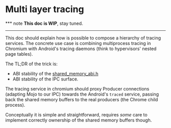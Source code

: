 # Multi layer tracing

*** note
**This doc is WIP**, stay tuned.
<!-- TODO(primiano): write multi-layer tracing doc. -->
***

This doc should explain how is possible to compose a hierarchy of tracing
services. The concrete use case is combining multiprocess tracing in Chromium
with Android's tracing daemons (think to hypervisors' nested page tables).

The TL;DR of the trick is:
- ABI stability of the
  [shared_memory_abi.h](/include/perfetto/ext/tracing/core/shared_memory_abi.h)
- ABI stability of the IPC surface.

The tracing service in chromium should proxy Producer connections (adapting Mojo
to our IPC) towards the Android's `traced` service, passing back the shared
memory buffers to the real producers (the Chrome child process).

Conceptually it is simple and straightforward, requires *some* care to implement
correctly ownership of the shared memory buffers though.
